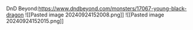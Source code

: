 DnD Beyond:https://www.dndbeyond.com/monsters/17067-young-black-dragon
![[Pasted image 20240924152008.png]]
![[Pasted image 20240924152015.png]]